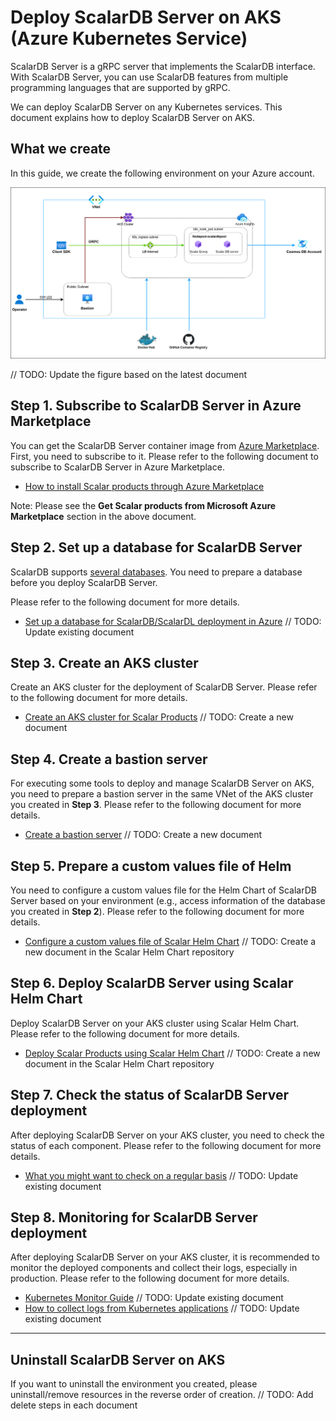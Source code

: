 # Deploy ScalarDB Server on AKS (Azure Kubernetes Service)

ScalarDB Server is a gRPC server that implements the ScalarDB interface. With ScalarDB Server, you can use ScalarDB features from multiple programming languages that are supported by gRPC.  

We can deploy ScalarDB Server on any Kubernetes services. This document explains how to deploy ScalarDB Server on AKS.  

## What we create

In this guide, we create the following environment on your Azure account.  

![image](images/scalardbserver-aks-diagram.png)

// TODO: Update the figure based on the latest document

## Step 1. Subscribe to ScalarDB Server in Azure Marketplace

You can get the ScalarDB Server container image from [Azure Marketplace](https://azuremarketplace.microsoft.com/en/marketplace/apps/scalarinc.scalardb). First, you need to subscribe to it. Please refer to the following document to subscribe to ScalarDB Server in Azure Marketplace.  

* [How to install Scalar products through Azure Marketplace](./AzureMarketplaceGuide.md)

Note: Please see the **Get Scalar products from Microsoft Azure Marketplace** section in the above document.  

## Step 2. Set up a database for ScalarDB Server

ScalarDB supports [several databases](https://github.com/scalar-labs/scalardb/blob/master/docs/scalardb-supported-databases.md). You need to prepare a database before you deploy ScalarDB Server.  

Please refer to the following document for more details.  

* [Set up a database for ScalarDB/ScalarDL deployment in Azure](./SetupDatabaseForAzure.md) // TODO: Update existing document

## Step 3. Create an AKS cluster

Create an AKS cluster for the deployment of ScalarDB Server. Please refer to the following document for more details.  

* [Create an AKS cluster for Scalar Products]() // TODO: Create a new document

## Step 4. Create a bastion server

For executing some tools to deploy and manage ScalarDB Server on AKS, you need to prepare a bastion server in the same VNet of the AKS cluster you created in **Step 3**. Please refer to the following document for more details.  

* [Create a bastion server]() // TODO: Create a new document

## Step 5. Prepare a custom values file of Helm

You need to configure a custom values file for the Helm Chart of ScalarDB Server based on your environment (e.g., access information of the database you created in **Step 2**). Please refer to the following document for more details.  

* [Configure a custom values file of Scalar Helm Chart]() // TODO: Create a new document in the Scalar Helm Chart repository

## Step 6. Deploy ScalarDB Server using Scalar Helm Chart

Deploy ScalarDB Server on your AKS cluster using Scalar Helm Chart. Please refer to the following document for more details.  

* [Deploy Scalar Products using Scalar Helm Chart]() // TODO: Create a new document in the Scalar Helm Chart repository

## Step 7. Check the status of ScalarDB Server deployment

After deploying ScalarDB Server on your AKS cluster, you need to check the status of each component. Please refer to the following document for more details.  

* [What you might want to check on a regular basis](./RegularCheck.md) // TODO: Update existing document

## Step 8. Monitoring for ScalarDB Server deployment

After deploying ScalarDB Server on your AKS cluster, it is recommended to monitor the deployed components and collect their logs, especially in production. Please refer to the following document for more details.  

* [Kubernetes Monitor Guide](./K8sMonitorGuide.md) // TODO: Update existing document
* [How to collect logs from Kubernetes applications](./K8sLogCollectionGuide.md) // TODO: Update existing document

---

## Uninstall ScalarDB Server on AKS

If you want to uninstall the environment you created, please uninstall/remove resources in the reverse order of creation.  // TODO: Add delete steps in each document
